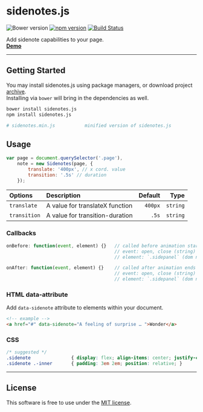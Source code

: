 # sidenotes.js
![Bower version](https://img.shields.io/bower/v/sidenotes.js.svg?style=flat)
[![npm version](https://img.shields.io/npm/v/sidenotes.js.svg?style=flat)](https://www.npmjs.com/package/sidenotes.js)
[![Build Status](https://travis-ci.org/bcorreia/sidenotes.js.svg?branch=master)](https://travis-ci.org/bcorreia/sidenotes.js)

Add sidenote capabilities to your page.<br />
[**Demo**](http://bcorreia.com/projects/sidenotes.js/src/demo.html)

---
## Getting Started
You may install sidenotes.js using package managers, or download project [archive](https://github.com/bcorreia/sidenotes.js/archive/master.zip).<br />
Installing via `bower` will bring in the dependencies as well.
```bash
bower install sidenotes.js
npm install sidenotes.js

# sidenotes.min.js           minified version of sidenotes.js
```

## Usage
```javascript
var page = document.querySelector('.page'),
    note = new Sidenotes(page, {
        translate: '400px', // x cord. value
        transition: '.5s' // duration
    });
```

| Options | Description | Default | Type
:--- | :--- | ---: | ---:
| `translate` | A value for translateX function | `400px` | `string`
| `transition` | A value for transition-duration | `.5s` | `string`

### Callbacks
```javascript
onBefore: function(event, element) {}   // called before animation starts
                                        // event: open, close (string)
                                        // element: `.sidepanel` (dom node)

onAfter: function(event, element) {}    // called after animation ends
                                        // event: open, close (string)
                                        // element: `.sidepanel` (dom node)
```

### HTML data-attribute
Add `data-sidenote` attribute to elements within your document.
```html
<!-- example -->
<a href="#" data-sidenote="A feeling of surprise … ">Wonder</a>
```

### CSS
```css
/* suggested */
.sidenote               { display: flex; align-items: center; justify-content:center; border-left:1px solid #333; }
.sidenote .-inner       { padding: 3em 2em; position: relative; }
```
---

## License
This software is free to use under the [MIT license](https://github.com/bcorreia/sidenotes.js/blob/master/license.md).
